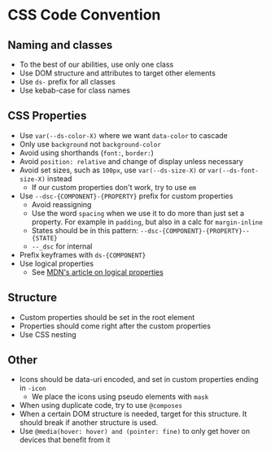 # CSS Code Convention

## Naming and classes
- To the best of our abilities, use only one class
- Use DOM structure and attributes to target other elements
- Use `ds-` prefix for all classes
- Use kebab-case for class names

## CSS Properties
- Use `var(--ds-color-X)` where we want `data-color` to cascade
- Only use `background` not `background-color`
- Avoid using shorthands (`font:`, `border:`)
- Avoid `position: relative` and change of display unless necessary
- Avoid set sizes, such as `100px`, use `var(--ds-size-X)` or `var(--ds-font-size-X)` instead
  - If our custom properties don't work, try to use `em`
- Use `--dsc-{COMPONENT}-{PROPERTY}` prefix for custom properties
  - Avoid reassigning
  - Use the word `spacing` when we use it to do more than just set a property. For example in `padding`, but also in a calc for `margin-inline`
  - States should be in this pattern: `--dsc-{COMPONENT}-{PROPERTY}--{STATE}`
  - `--_dsc` for internal
- Prefix keyframes with `ds-{COMPONENT}`
- Use logical properties
  - See [MDN's article on logical properties](https://developer.mozilla.org/en-US/docs/Web/CSS/CSS_Logical_Properties)

## Structure
- Custom properties should be set in the root element
- Properties should come right after the custom properties
- Use CSS nesting

## Other
- Icons should be data-uri encoded, and set in custom properties ending in `-icon`
  - We place the icons using pseudo elements with `mask`
- When using duplicate code, try to use `@composes`
- When a certain DOM structure is needed, target for this structure. It should break if another structure is used.
- Use `@media(hover: hover) and (pointer: fine)` to only get hover on devices that benefit from it
